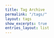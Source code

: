 ```yaml
---
title: Tag Archive
permalink: "/tags/"
layout: tags
show_excerpts: true
entries_layout: list
---
```


